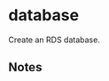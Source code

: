 # database

Create an RDS database.

## Notes

<!-- BEGINNING OF PRE-COMMIT-TERRAFORM DOCS HOOK -->

<!-- END OF PRE-COMMIT-TERRAFORM DOCS HOOK -->
